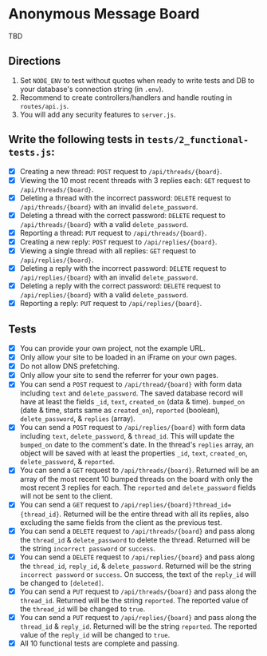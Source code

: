 # Anonymous Message Board

TBD

## Directions

1. Set `NODE_ENV` to test without quotes when ready to write tests and DB to your database's connection string (in `.env`).
2. Recommend to create controllers/handlers and handle routing in `routes/api.js`.
3. You will add any security features to `server.js`.

## Write the following tests in `tests/2_functional-tests.js`:

- [x] Creating a new thread: `POST` request to `/api/threads/{board}`.
- [x] Viewing the 10 most recent threads with 3 replies each: `GET` request to `/api/threads/{board}`.
- [x] Deleting a thread with the incorrect password: `DELETE` request to `/api/threads/{board}` with an invalid `delete_password`.
- [x] Deleting a thread with the correct password: `DELETE` request to `/api/threads/{board}` with a valid `delete_password`.
- [x] Reporting a thread: `PUT` request to `/api/threads/{board}`.
- [x] Creating a new reply: `POST` request to `/api/replies/{board}`.
- [x] Viewing a single thread with all replies: `GET` request to `/api/replies/{board}`.
- [x] Deleting a reply with the incorrect password: `DELETE` request to `/api/replies/{board}` with an invalid `delete_password`.
- [x] Deleting a reply with the correct password: `DELETE` request to `/api/replies/{board}` with a valid `delete_password`.
- [x] Reporting a reply: `PUT` request to `/api/replies/{board}`.

## Tests

- [x] You can provide your own project, not the example URL.
- [x] Only allow your site to be loaded in an iFrame on your own pages.
- [x] Do not allow DNS prefetching.
- [x] Only allow your site to send the referrer for your own pages.
- [x] You can send a `POST` request to `/api/thread/{board}` with form data including `text` and `delete_password`. The saved database record will have at least the fields `_id`, `text`, `created_on` (data & time). `bumped_on` (date & time, starts same as `created_on`), `reported` (boolean), `delete_password`, & `replies` (array).
- [x] You can send a `POST` request to `/api/replies/{board}` with form data including `text`, `delete_password`, & `thread_id`. This will update the `bumped_on` date to the comment's date. In the thread's `replies` array, an object will be saved with at least the properties `_id`, `text`, `created_on`, `delete_password`, & `reported`.
- [x] You can send a `GET` request to `/api/threads/{board}`. Returned will be an array of the most recent 10 bumped threads on the board with only the most recent 3 replies for each. The `reported` and `delete_password` fields will not be sent to the client.
- [x] You can send a `GET` request to `/api/replies/{board}?thread_id={thread_id}`. Returned will be the entire thread with all its replies, also excluding the same fields from the client as the previous test.
- [x] You can send a `DELETE` request to `/api/threads/{board}` and pass along the `thread_id` & `delete_password` to delete the thread. Returned will be the string `incorrect password` or `success`.
- [x] You can send a `DELETE` request to `/api/replies/{board}` and pass along the `thread_id`, `reply_id`, & `delete_password`. Returned will be the string `incorrect password` or `success`. On success, the text of the `reply_id` will be changed to `[deleted]`.
- [x] You can send a `PUT` request to `/api/threads/{board}` and pass along the `thread_id`. Returned will be the string `reported`. The reported value of the `thread_id` will be changed to `true`.
- [x] You can send a `PUT` request to `/api/replies/{board}` and pass along the `thread_id` & `reply_id`. Returned will be the string `reported`. The reported value of the `reply_id` will be changed to `true`.
- [x] All 10 functional tests are complete and passing.
